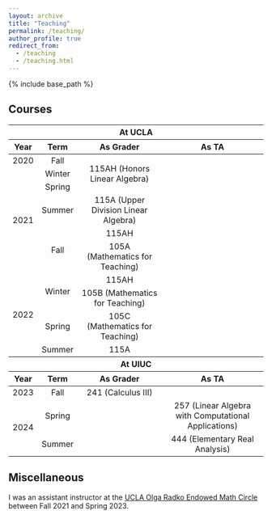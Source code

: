 ```yaml
---
layout: archive
title: "Teaching"
permalink: /teaching/
author_profile: true
redirect_from:
  - /teaching
  - /teaching.html
---
```


{% include base_path %}

Courses
------

<table>
    <thead>
        <tr>
            <th colspan=4 style="text-align:center">At UCLA</th>
        </tr>
    </thead>
  <thead>
        <tr>
            <th style="text-align:center">Year</th>
            <th style="text-align:center">Term</th>
            <th style="text-align:center">As Grader</th>
            <th style="text-align:center">As TA</th>
        </tr>
    </thead>
    <tbody style="text-align:center">
        <tr>
            <td>2020</td>
            <td>Fall</td>
            <td rowspan=3>115AH (Honors Linear Algebra)</td>
            <td rowspan=10></td>
        </tr>
        <tr>
            <td rowspan = 5>2021</td>
            <td>Winter</td>
        </tr>
        <tr>
            <td>Spring</td>
        </tr>
        <tr>
            <td>Summer</td>
            <td>115A (Upper Division Linear Algebra)</td>
        </tr>
        <tr>
            <td rowspan = 2>Fall</td>
            <td>115AH</td>
        </tr>
        <tr>
             <td>105A (Mathematics for Teaching)</td>
        </tr>
        <tr>
            <td rowspan = 4>2022</td>
            <td rowspan = 2>Winter</td>
            <td>115AH</td>
        </tr>
        <tr>
            <td>105B (Mathematics for Teaching)</td>
        </tr>
        <tr>
            <td>Spring</td>
            <td>105C (Mathematics for Teaching)</td>
        </tr>
        <tr>
            <td>Summer</td>
	    <td>115A</td>
        </tr>
    </tbody>
    <thead>
        <tr>
            <th colspan=4 style="text-align:center">At UIUC</th>
        </tr>
    </thead>
    <thead>
    	<tr>
            <th style="text-align:center">Year</th>
            <th style="text-align:center">Term</th>
            <th style="text-align:center">As Grader</th>
            <th style="text-align:center">As TA</th>
    	</tr>
    </thead>
    <tbody style="text-align:center">
    	<tr>
            <td>2023</td>
            <td>Fall</td>
            <td>241 (Calculus III)</td>
            <td></td>
    	</tr>
    	<tr>
            <td rowspan = 2>2024</td>
            <td>Spring</td>
            <td rowspan = 2></td>
	    <td>257 (Linear Algebra with Computational Applications)</td>
    	</tr>
    	<tr>
            <td>Summer</td>
	    <td>444 (Elementary Real Analysis)</td>
    	</tr>
    </tbody>
</table>

Miscellaneous
------
I was an assistant instructor at the [UCLA Olga Radko Endowed Math Circle](https://circles.math.ucla.edu/circles/) between Fall 2021 and Spring 2023. 
